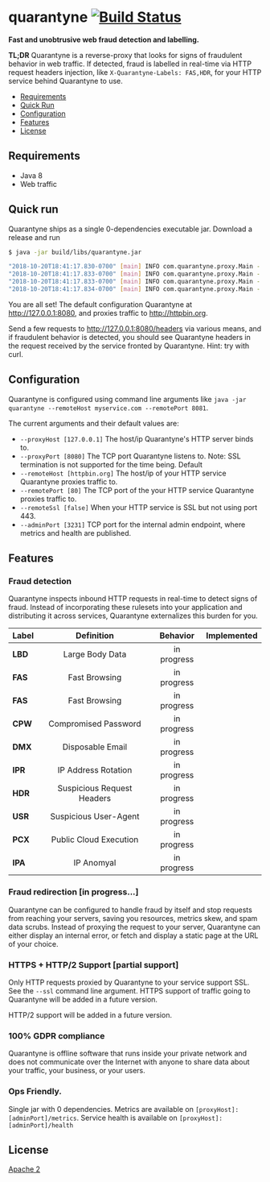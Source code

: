 # quarantyne [![Build Status](https://travis-ci.org/quarantyne/quarantyne.svg?branch=master)](https://travis-ci.org/quarantyne/quarantyne) 
__Fast and unobtrusive web fraud detection and labelling.__

__TL;DR__ Quarantyne is a reverse-proxy that looks for signs of 
fraudulent behavior in web traffic. If detected, 
fraud is labelled in real-time via HTTP request headers injection, 
like `X-Quarantyne-Labels: FAS,HDR`, for your HTTP service behind 
Quarantyne to use.

- [Requirements](#requirements)
- [Quick Run](#quick-run)
- [Configuration](#configuration)
- [Features](#features)
- [License](#license)

## Requirements
- Java 8
- Web traffic

## Quick run
Quarantyne ships as a single 0-dependencies executable jar. 
Download a release and run

```bash
$ java -jar build/libs/quarantyne.jar

"2018-10-20T18:41:17.830-0700" [main] INFO com.quarantyne.proxy.Main - ==> quarantyne
"2018-10-20T18:41:17.833-0700" [main] INFO com.quarantyne.proxy.Main - ==> proxy   @ 127.0.0.1:8080
"2018-10-20T18:41:17.833-0700" [main] INFO com.quarantyne.proxy.Main - ==> remote  @ httpbin.org:80
"2018-10-20T18:41:17.834-0700" [main] INFO com.quarantyne.proxy.Main - ==> admin   @ http://127.0.0.1:3231
```

You are all set! The default configuration Quarantyne at 
http://127.0.0.1:8080, and proxies traffic to http://httpbin.org.

Send a few requests to http://127.0.0.1:8080/headers via various means, and
if fraudulent behavior is detected, you should see Quarantyne headers
in the request received by the service fronted by Quarantyne. 
Hint: try with curl.

## Configuration
Quarantyne is configured using command line arguments like 
`java -jar quarantyne --remoteHost myservice.com --remotePort 8081`. 

The current arguments and their default values are:

- `--proxyHost [127.0.0.1]` The host/ip Quarantyne's HTTP server binds to.
- `--proxyPort [8080]` The TCP port Quarantyne listens to. Note: SSL termination is not supported for the time being. Default
- `--remoteHost [httpbin.org]` The host/ip of your HTTP service Quarantyne proxies traffic to.
- `--remotePort [80]` The TCP port of the your HTTP service Quarantyne proxies traffic to.
- `--remoteSsl [false]` When your HTTP service is SSL but not using port 443.
- `--adminPort [3231]` TCP port for the internal admin endpoint, where metrics and health are published.

## Features
### Fraud detection
Quarantyne inspects inbound HTTP requests in real-time to 
detect signs of fraud. Instead of incorporating these rulesets 
into your application and distributing it across services, Quarantyne 
externalizes this burden for you.

|Label | Definition | Behavior | Implemented |
 ----- | :-------: | :-----: | :---
__LBD__ | Large Body Data  | in progress
__FAS__ | Fast Browsing | in progress
__FAS__ | Fast Browsing| in progress
__CPW__ | Compromised Password | in progress
__DMX__ | Disposable Email | in progress
__IPR__ | IP Address Rotation | in progress
__HDR__ | Suspicious Request Headers| in progress
__USR__ | Suspicious User-Agent | in progress
__PCX__ | Public Cloud Execution | in progress
__IPA__ | IP Anomyal | in progress
### Fraud redirection [in progress...]
Quarantyne can be configured to handle fraud by itself and stop requests 
from reaching your servers, saving you resources, metrics skew, 
and spam data scrubs. Instead of proxying the request to your server, 
Quarantyne can either display an internal error, or fetch and display 
a static page at the URL of your choice. 

### HTTPS + HTTP/2 Support [partial support]
Only HTTP requests proxied by Quarantyne to your service support SSL. 
See the `--ssl` command line argument. HTTPS support of traffic going 
to Quarantyne will be added in a future version.

HTTP/2 support will be added in a future version.

### 100% GDPR compliance
Quarantyne is offline software that runs inside your private network 
and does not communicate over the Internet with anyone to share data 
about your traffic, your business, or your users.

### Ops Friendly.
Single jar with 0 dependencies. Metrics are available on 
`[proxyHost]:[adminPort]/metrics`. Service health is available 
on `[proxyHost]:[adminPort]/health`

## License 
[Apache 2](https://github.com/quarantyne/quarantyne/blob/master/LICENSE)

